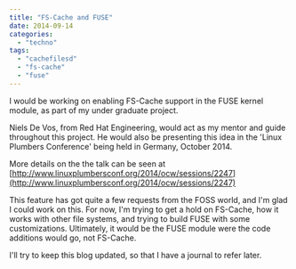 ```yaml
---
title: "FS-Cache and FUSE"
date: 2014-09-14
categories:
  - "techno"
tags:
  - "cachefilesd"
  - "fs-cache"
  - "fuse"
---
```

<!--more-->
I would be working on enabling FS-Cache support in the FUSE kernel module, as part of my under graduate project.

Niels De Vos, from Red Hat Engineering, would act as my mentor and guide throughout this project. He would also be presenting this idea in the 'Linux Plumbers Conference' being held in Germany, October 2014.

More details on the the talk can be seen at [http://www.linuxplumbersconf.org/2014/ocw/sessions/2247](http://www.linuxplumbersconf.org/2014/ocw/sessions/2247)

This feature has got quite a few requests from the FOSS world, and I'm glad I could work on this. For now, I'm trying to get a hold on FS-Cache, how it works with other file systems, and trying to build FUSE with some customizations. Ultimately, it would be the FUSE module were the code additions would go, not FS-Cache.

I'll try to keep this blog updated, so that I have a journal to refer later.
